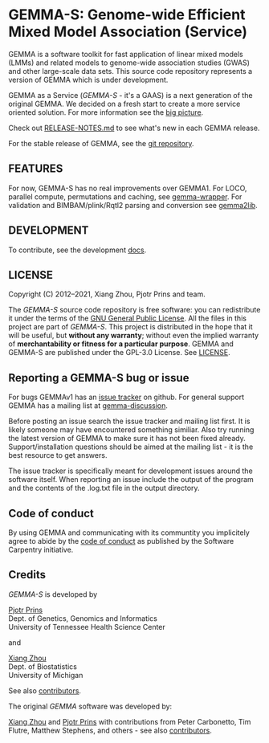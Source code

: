 # GEMMA-S: Genome-wide Efficient Mixed Model Association (Service)

GEMMA is a software toolkit for fast application of linear mixed
models (LMMs) and related models to genome-wide association studies
(GWAS) and other large-scale data sets. This source code repository represents a
version of GEMMA which is under development.

GEMMA as a Service (*GEMMA-S* - it's a GAAS) is a next generation of the original GEMMA. We decided on a fresh start to create a more service oriented solution. For more information see the [big picture](https://portal.mozz.us/gemini/thebird.nl/blog/2021/gemma-big-picture.gmi).

Check out [RELEASE-NOTES.md](RELEASE-NOTES.md) to see what's new in each GEMMA release.

For the stable release of GEMMA, see the [git repository](https://github.com/genetics-statistics/GEMMA).

## FEATURES

For now, GEMMA-S has no real improvements over GEMMA1. For LOCO, parallel compute, permutations and caching, see [gemma-wrapper](https://github.com/genetics-statistics/gemma-wrapper). For validation and BIMBAM/plink/Rqtl2 parsing and conversion see [gemma2lib](https://github.com/genetics-statistics/gemma2lib).

## DEVELOPMENT

To contribute, see the development [docs](doc/gemma-s-development.md).

## LICENSE

Copyright (C) 2012–2021, Xiang Zhou, Pjotr Prins and team.

The *GEMMA-S* source code repository is free software: you can
redistribute it under the terms of the [GNU General Public
License](http://www.gnu.org/licenses/gpl.html). All the files in this
project are part of *GEMMA-S*. This project is distributed in the hope
that it will be useful, but **without any warranty**; without even the
implied warranty of **merchantability or fitness for a particular
purpose**. GEMMA and GEMMA-S are published under the GPL-3.0
License. See [LICENSE](LICENSE).

## Reporting a GEMMA-S bug or issue

For bugs GEMMAv1 has an
[issue tracker](https://github.com/genetics-statistics/GEMMA/issues)
on github. For general support GEMMA has a mailing list at
[gemma-discussion](https://groups.google.com/forum/#!forum/gemma-discussion).

Before posting an issue search the issue tracker and mailing list
first. It is likely someone may have encountered something
similiar. Also try running the latest version of GEMMA to make sure it
has not been fixed already. Support/installation questions should be
aimed at the mailing list - it is the best resource to get answers.

The issue tracker is specifically meant for development issues around
the software itself. When reporting an issue include the output of the
program and the contents of the .log.txt file in the output directory.

## Code of conduct

By using GEMMA and communicating with its communtity you implicitely
agree to abide by the [code of
conduct](https://software-carpentry.org/conduct/) as published by the
Software Carpentry initiative.

## Credits

*GEMMA-S* is developed by

[Pjotr Prins](http://thebird.nl/)<br>
Dept. of Genetics, Genomics and Informatics<br>
University of Tennessee Health Science Center<br>

and

[Xiang Zhou](http://www.xzlab.org)<br>
Dept. of Biostatistics<br>
University of Michigan<br>

See also [contributors](https://github.com/genetics-statistics/GEMMA-S/graphs/contributors).

[latest_release]: https://github.com/genetics-statistics/GEMMA-S/releases "Most recent stable releases"

The original *GEMMA* software was developed by:

[Xiang Zhou](http://www.xzlab.org) and [Pjotr Prins](http://thebird.nl/)
with contributions from Peter Carbonetto, Tim Flutre, Matthew Stephens,
and others - see also [contributors](https://github.com/genetics-statistics/GEMMA/graphs/contributors).
